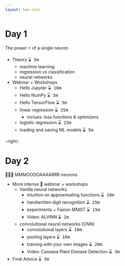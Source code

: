 ```yaml
---
layout: two-cols
---
```


# Day 1

<mdi-format-quote-open />The power ⚡ of a single neuron<mdi-format-quote-close />

- Theory <kbd>⌛ 5m</kbd>
  * machine learning
  * regression vs classification
  * neural networks
- Webinar + Workshops
  * Hello <logos-jupyter /> Jupyter <kbd>⌛ 10m</kbd>
  * Hello <logos-numpy /> NumPy <kbd>⌛ 5m</kbd>
  * Hello <logos-tensorflow /> TensorFlow <kbd>⌛ 5m</kbd>
  * linear regression <kbd>⌛ 35m</kbd>
    - inclues: loss functions & optimizers
  * logistic regression <kbd>⌛ 25m</kbd>
  * loading and saving ML models <kbd>⌛ 5m</kbd>

::right::

# Day 2

🧠🧠🧠 MMMOOOOAAAARRR neurons

- More intense 💪 webinar + workshops
  - Vanilla neural networks
    * intuition on approximating functions <kbd>⌛ 10m</kbd>
    * handwritten digit recognition <kbd>⌛ 15m</kbd>
    * experiments + Fasion MNIST <kbd>⌛ 15m</kbd>
    * Video: ALVINN <kbd>⌛ 2m</kbd>
  * convolutional neural networks (CNN)
    * convolutional layers <kbd>⌛ 10m</kbd>
    * pooling layers <kbd>⌛ 10m</kbd>
    * training with your own images <kbd>⌛ 20m</kbd>
    * Video: Cassava Plant Disease Detection <kbd>⌛ 3m</kbd>
- Final Advice <kbd>⌛ 5m</kbd>
